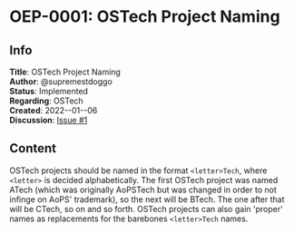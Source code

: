 # OEP-0001: OSTech Project Naming

## Info

  **Title**: OSTech Project Naming  
  **Author**: @supremestdoggo  
  **Status**: Implemented  
  **Regarding**: OSTech  
  **Created**: 2022--01--06  
  **Discussion**: [Issue #1](https://github.com/os-tech-project/oep/issues/1)

## Content

OSTech projects should be named in the format `<letter>Tech`, where `<letter>` is decided alphabetically. The first OSTech project was named ATech (which was originally AoPSTech but was changed in order to not infinge on AoPS' trademark), so the next will be BTech. The one after that will be CTech, so on and so forth. OSTech projects can also gain 'proper' names as replacements for the barebones `<letter>Tech` names.
